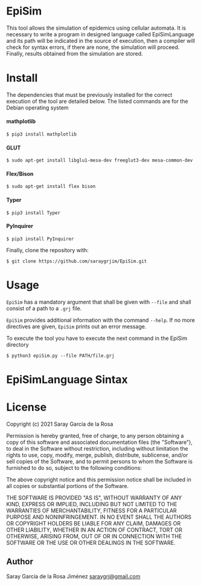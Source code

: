 # **EpiSim**

This tool allows the simulation of epidemics using cellular automata. It is necessary to write a program in designed language called EpiSimLanguage and its path will be indicated in the source of execution, then a compiler will check for syntax errors, if there are none, the simulation will proceed. Finally, results obtained from the simulation are stored. 

# **Install** #

The dependencies that must be previously installed for the correct execution of the tool are detailed below. The listed commands are for the Debian operating system 


#### **mathplotlib** 
    $ pip3 install mathplotlib

#### **GLUT**
    $ sudo apt-get install libglu1-mesa-dev freeglut3-dev mesa-common-dev

#### **Flex/Bison** 

    $ sudo apt-get install flex bison

#### **Typer**

    $ pip3 install Typer
  
#### **PyInquirer**

    $ pip3 install PyInquirer


Finally, clone the repository with:

    $ git clone https://github.com/saraygrjim/EpiSim.git


# **Usage** # 
`EpiSim`  has a mandatory argument that shall be given with `--file` and shall consist of a path to a `.grj` file. 

`EpiSim` provides additional information with the command `--help`. If no more directives are given, `EpiSim` prints out an error message. 

To execute the tool you have to execute the next command in the EpiSim directory

    $ python3 epiSim.py --file PATH/file.grj


# **EpiSimLanguage Sintax** #


# **License** #
Copyright (c) 2021 Saray García de la Rosa
    
Permission is hereby granted, free of charge, to any person obtaining a copy of this software and associated documentation files (the "Software"), to deal in the Software without restriction, including without limitation the rights to use, copy, modify, merge, publish, distribute, sublicense, and/or sell copies of the Software, and to permit persons to whom the Software is furnished to do so, subject to the following conditions:
    
The above copyright notice and this permission notice shall be included in all copies or substantial portions of the Software.
    
THE SOFTWARE IS PROVIDED "AS IS", WITHOUT WARRANTY OF ANY KIND, EXPRESS OR IMPLIED, INCLUDING BUT NOT LIMITED TO THE WARRANTIES OF MERCHANTABILITY, FITNESS FOR A PARTICULAR PURPOSE AND NONINFRINGEMENT. IN NO EVENT SHALL THE AUTHORS OR COPYRIGHT HOLDERS BE LIABLE FOR ANY CLAIM, DAMAGES OR OTHER LIABILITY, WHETHER IN AN ACTION OF CONTRACT, TORT OR OTHERWISE, ARISING FROM, OUT OF OR IN CONNECTION WITH THE SOFTWARE OR THE USE OR OTHER DEALINGS IN THE SOFTWARE.

## **Author** 
Saray García de la Rosa Jiménez <saraygrj@gmail.com>

